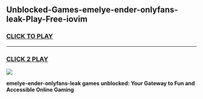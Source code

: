 
## Unblocked-Games-emelye-ender-onlyfans-leak-Play-Free-iovim
<h3>
<a href="https://premium76.site?title=emelye-ender-onlyfans-leak&ref=21A">CLICK TO PLAY</a></h3>
<hr>

<h3>
<a href="https://premium76.site?title=emelye-ender-onlyfans-leak&ref=21A">CLICK 2 PLAY</a>
  
</h3>

<a href="https://premium76.site?title=emelye-ender-onlyfans-leak&ref=21A"><img src="https://clearcache.store/games.png"></a>


**emelye-ender-onlyfans-leak games unblocked: Your Gateway to Fun and Accessible Online Gaming**
